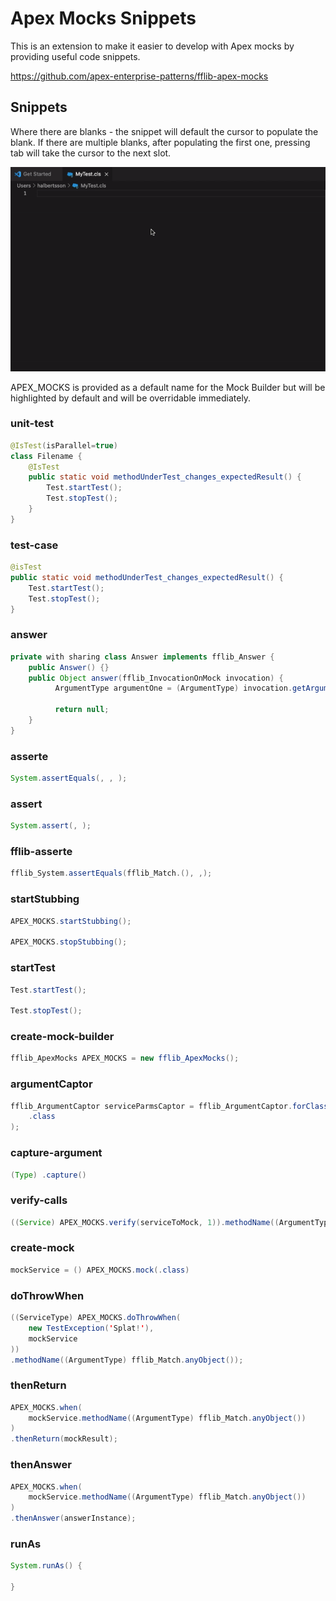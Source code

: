 # Apex Mocks Snippets

This is an extension to make it easier to develop with Apex mocks by providing useful code snippets.

<https://github.com/apex-enterprise-patterns/fflib-apex-mocks>

## Snippets

Where there are blanks - the snippet will default the cursor to populate the blank.
If there are multiple blanks, after populating the first one, pressing tab will take the cursor to
the next slot.

![Apex Mocks Example](apex-mocks-example.gif)

APEX_MOCKS is provided as a default name for the Mock Builder but will be highlighted by default
and will be overridable immediately.

### unit-test

```java
@IsTest(isParallel=true)
class Filename {
    @IsTest
    public static void methodUnderTest_changes_expectedResult() {
        Test.startTest();
        Test.stopTest();
    }
}
```

### test-case

```java
@isTest
public static void methodUnderTest_changes_expectedResult() {
    Test.startTest();
    Test.stopTest();
}
```

### answer

```java
private with sharing class Answer implements fflib_Answer {
    public Answer() {}
    public Object answer(fflib_InvocationOnMock invocation) {
          ArgumentType argumentOne = (ArgumentType) invocation.getArgument(0);

          return null;
    }
}
```

### asserte

```java
System.assertEquals(, , );
```

### assert

```java
System.assert(, );
```

### fflib-asserte

```java
fflib_System.assertEquals(fflib_Match.(), ,);
```

### startStubbing

```java
APEX_MOCKS.startStubbing();

APEX_MOCKS.stopStubbing();
```

### startTest

```java
Test.startTest();

Test.stopTest();
```

### create-mock-builder

```java
fflib_ApexMocks APEX_MOCKS = new fflib_ApexMocks();
```

### argumentCaptor

```java
fflib_ArgumentCaptor serviceParmsCaptor = fflib_ArgumentCaptor.forClass(
    .class
);
```

### capture-argument

```java
(Type) .capture()
```

### verify-calls

```java
((Service) APEX_MOCKS.verify(serviceToMock, 1)).methodName((ArgumentType) fflib_Match.anyObject());
```

### create-mock

```java
mockService = () APEX_MOCKS.mock(.class)
```

### doThrowWhen

```java
((ServiceType) APEX_MOCKS.doThrowWhen(
    new TestException('Splat!'),
    mockService
))
.methodName((ArgumentType) fflib_Match.anyObject());
```

### thenReturn

```java
APEX_MOCKS.when(
    mockService.methodName((ArgumentType) fflib_Match.anyObject())
)
.thenReturn(mockResult);
```

### thenAnswer

```java
APEX_MOCKS.when(
    mockService.methodName((ArgumentType) fflib_Match.anyObject())
)
.thenAnswer(answerInstance);
```

### runAs

```java
System.runAs() {

}
```
